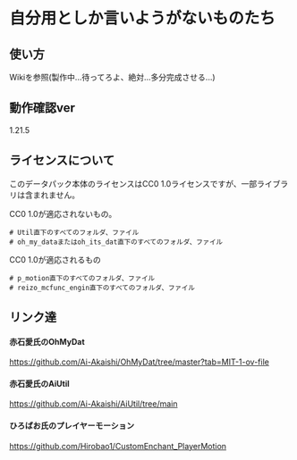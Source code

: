 # 自分用としか言いようがないものたち

## 使い方
Wikiを参照(製作中...待ってろよ、絶対...多分完成させる...)

## 動作確認ver
1.21.5

## ライセンスについて
このデータパック本体のライセンスはCC0 1.0ライセンスですが、一部ライブラリは含まれません。

CC0 1.0が適応されないもの。

    # Util直下のすべてのフォルダ、ファイル
    # oh_my_dataまたはoh_its_dat直下のすべてのフォルダ、ファイル

CC0 1.0が適応されるもの

    # p_motion直下のすべてのフォルダ、ファイル
    # reizo_mcfunc_engin直下のすべてのフォルダ、ファイル

## リンク達

#### 赤石愛氏のOhMyDat
https://github.com/Ai-Akaishi/OhMyDat/tree/master?tab=MIT-1-ov-file

#### 赤石愛氏のAiUtil
https://github.com/Ai-Akaishi/AiUtil/tree/main

#### ひろばお氏のプレイヤーモーション
https://github.com/Hirobao1/CustomEnchant_PlayerMotion